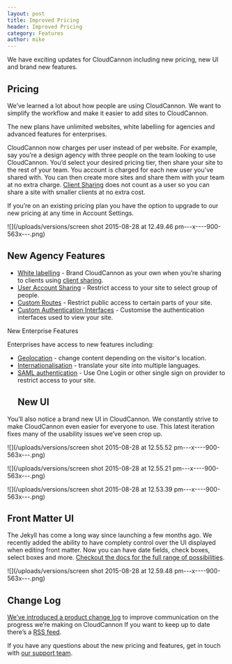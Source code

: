 ```yaml
---
layout: post
title: Improved Pricing
header: Improved Pricing
category: Features
author: mike
---
```


We have exciting updates for CloudCannon including new pricing, new UI and brand new features.

## Pricing

We’ve learned a lot about how people are using CloudCannon. We want to simplify the workflow and make it easier to add sites to CloudCannon.

The new plans have unlimited websites, white labelling for agencies and advanced features for enterprises.<!-- Pricing Plans -->

CloudCannon now charges per user instead of per website. For example, say you’re a design agency with three people on the team looking to use CloudCannon. You’d select your desired pricing tier, then share your site to the rest of your team. You account is charged for each new user you've shared with. You can then create more sites and share them with your team at no extra charge. [Client Sharing](http://docs.cloudcannon.com/sharing/client-sharing/) does not count as a user so you can share a site with smaller clients at no extra cost.

If you’re on an existing pricing plan you have the option to upgrade to our new pricing at any time in Account Settings.

![](/uploads/versions/screen shot 2015-08-28 at 12.49.46 pm---x----900-563x---.png)<!--Screenshot -->

## New Agency Features

* [White labelling](http://docs.cloudcannon.com/sharing/white-labeling/) - Brand CloudCannon as your own when you’re sharing to clients using [client sharing](http://docs.cloudcannon.com/sharing/client-sharing/).
* [User Account Sharing](http://docs.cloudcannon.com/authentication/user-accounts/) - Restrict access to your site to select group of people.
* [Custom Routes](http://docs.cloudcannon.com/authentication/custom-routes/) - Restrict public access to certain parts of your site.
* [Custom Authentication Interfaces](http://docs.cloudcannon.com/authentication/custom-interfaces/) - Customise the authentication interfaces used to view your site.


New Enterprise Features

Enterprises have access to new features including:

* [Geolocation](http://docs.cloudcannon.com/i18n/geolocation/) - change content depending on the visitor's location.
* [Internationalisation](http://docs.cloudcannon.com/i18n/internationalisation/) - translate your site into multiple languages.
* [SAML authentication](http://docs.cloudcannon.com/authentication/saml/) - Use One Login or other single sign on provider to restrict access to your site.<!-- Screenshot -->
  ## New UI


You’ll also notice a brand new UI in CloudCannon. We constantly strive to make CloudCannon even easier for everyone to use. This latest iteration fixes many of the usability issues we’ve seen crop up.<!-- Screenshot --><!-- Screenshot -->

![](/uploads/versions/screen shot 2015-08-28 at 12.55.52 pm---x----900-563x---.png)

![](/uploads/versions/screen shot 2015-08-28 at 12.55.21 pm---x----900-563x---.png)

![](/uploads/versions/screen shot 2015-08-28 at 12.53.39 pm---x----900-563x---.png)

## Front Matter UI

The Jekyll has come a long way since launching a few months ago. We recently added the ability to have complety control over the UI displayed when editing front matter. Now you can have date fields, check boxes, select boxes and more. [Checkout the docs for the full range of possibilities](http://docs.cloudcannon.com/editing/front-matter/).

![](/uploads/versions/screen shot 2015-08-28 at 12.59.48 pm---x----900-563x---.png)

## Change Log

[We’ve introduced a product change log](http://docs.cloudcannon.com/changelog/) to improve communication on the progress we’re making on CloudCannon If you want to keep up to date there’s a [RSS feed](http://docs.cloudcannon.com/rss/).

If you have any questions about the new pricing and features, get in touch with [our support team](http://docs.cloudcannon.com/contact/).
